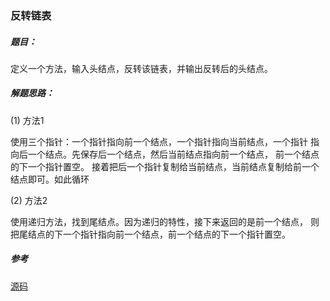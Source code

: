 ### 反转链表

##### 题目：

定义一个方法，输入头结点，反转该链表，并输出反转后的头结点。

##### 解题思路：
(1) 方法1
<p>使用三个指针：一个指针指向前一个结点，一个指针指向当前结点，一个指针
指向后一个结点。先保存后一个结点，然后当前结点指向前一个结点，
前一个结点的下一个指针置空。
接着把后一个指针复制给当前结点，当前结点复制给前一个结点即可。如此循环</p>

(2) 方法2
<p>使用递归方法，找到尾结点。因为递归的特性，接下来返回的是前一个结点，
则把尾结点的下一个指针指向前一个结点，前一个结点的下一个指针置空。</p>

##### 参考
[源码](./Main.java)
